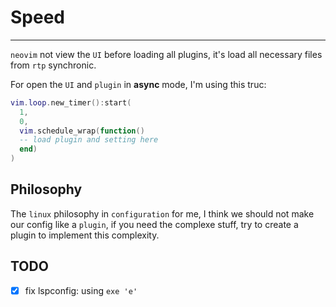 # Speed
-------

`neovim` not view the `UI` before loading all plugins, it's load all necessary files from `rtp` synchronic.

For open the `UI` and `plugin` in **async** mode, I'm using this truc:
```lua
vim.loop.new_timer():start(
  1,
  0,
  vim.schedule_wrap(function()
  -- load plugin and setting here
  end)
)

```

## Philosophy 
The `linux` philosophy in `configuration` for me, I think we should not make our config like a `plugin`, if you need the complexe stuff, try to create a plugin to implement this complexity.


## TODO
  - [x] fix lspconfig: using `exe 'e'`
